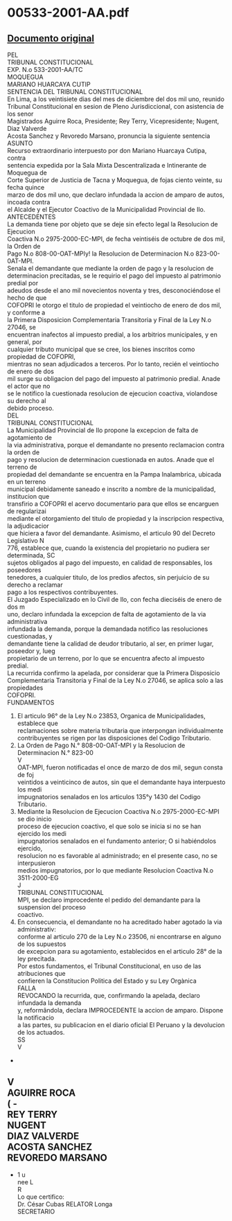 
00533-2001-AA.pdf
=================
  
[Documento original](https://tc.gob.pe/jurisprudencia/2002/00533-2001-AA.pdf)  
---  
PEL  
TRIBUNAL CONSTITUCIONAL  
EXP. N.o 533-2001-AA/TC  
MOQUEGUA  
MARIANO HUARCAYA CUTIP  
SENTENCIA DEL TRIBUNAL CONSTITUCIONAL  
En Lima, a los veintisiete dias del mes de diciembre del dos mil uno, reunido  
Tribunal Constitucional en sesion de Pleno Jurisdiccional, con asistencia de los senor  
Magistrados Aguirre Roca, Presidente; Rey Terry, Vicepresidente; Nugent, Diaz Valverde  
Acosta Sanchez y Revoredo Marsano, pronuncia la siguiente sentencia  
ASUNTO  
Recurso extraordinario interpuesto por don Mariano Huarcaya Cutipa, contra  
sentencia expedida por la Sala Mixta Descentralizada e Intinerante de Moquegua de  
Corte Superior de Justicia de Tacna y Moquegua, de fojas ciento veinte, su fecha quince  
marzo de dos mil uno, que declaro infundada la accion de amparo de autos, incoada contra  
el Alcalde y el Ejecutor Coactivo de la Municipalidad Provincial de Ilo.  
ANTECEDENTES  
La demanda tiene por objeto que se deje sin efecto legal la Resolucion de Ejecucion  
Coactiva N.o 2975-2000-EC-MPI, de fecha veintiséis de octubre de dos mil, la Orden de  
Pago N.o 808-00-OAT-MPIy! la Resolucion de Determinacion N.o 823-00-0AT-MPI.  
Senala el demandante que mediante la orden de pago y la resolucion de  
determinacion precitadas, se le requirio el pago del impuesto al patrimonio predial por  
adeudos desde el ano mil novecientos noventa y tres, desconociéndose el hecho de que  
COFOPRI le otorgo el titulo de propiedad el veintiocho de enero de dos mil, y conforme a  
la Primera Disposicion Complementaria Transitoria y Final de la Ley N.o 27046, se  
encuentran inafectos al impuesto predial, a los arbitrios municipales, y en general, por  
cualquier tributo municipal que se cree, los bienes inscritos como propiedad de COFOPRI,  
mientras no sean adjudicados a terceros. Por lo tanto, recién el veintiocho de enero de dos  
mil surge su obligacion del pago del impuesto al patrimonio predial. Anade el actor que no  
se le notifico la cuestionada resolucion de ejecucion coactiva, violandose su derecho al  
debido proceso.  
DEL  
TRIBUNAL CONSTITUCIONAL  
La Municipalidad Provincial de Ilo propone la excepcion de falta de agotamiento de  
la via administrativa, porque el demandante no presento reclamacion contra la orden de  
pago y resolucion de determinacion cuestionada en autos. Anade que el terreno de  
propiedad del demandante se encuentra en la Pampa Inalambrica, ubicada en un terreno  
municipal debidamente saneado e inscrito a nombre de la municipalidad, institucion que  
transfirio a COFOPRI el acervo documentario para que ellos se encarguen de regularizai  
mediante el otorgamiento del titulo de propiedad y la inscripcion respectiva, la adjudicacior  
que hiciera a favor del demandante. Asimismo, el articulo 90 del Decreto Legislativo N  
776, establece que, cuando la existencia del propietario no pudiera ser determinada, SC  
sujetos obligados al pago del impuesto, en calidad de responsables, los poseedores  
tenedores, a cualquier titulo, de los predios afectos, sin perjuicio de su derecho a reclamar  
pago a los respectivos contribuyentes.  
El Juzgado Especializado en lo Civil de Ilo, con fecha dieciséis de enero de dos m  
uno, declaro infundada la excepcion de falta de agotamiento de la via administrativa  
infundada la demanda, porque la demandada notifico las resoluciones cuestionadas, y  
demandante tiene la calidad de deudor tributario, al ser, en primer lugar, poseedor y, lueg  
propietario de un terreno, por lo que se encuentra afecto al impuesto predial.  
La recurrida confirmo la apelada, por considerar que la Primera Disposicio  
Complementaria Transitoria y Final de la Ley N.o 27046, se aplica solo a las propiedades  
COFOPRI.  
FUNDAMENTOS  
1. El articulo 96° de la Ley N.o 23853, Organica de Municipalidades, establece que  
reclamaciones sobre materia tributaria que interpongan individualmente  
contribuyentes se rigen por las disposiciones del Codigo Tributario.  
2. La Orden de Pago N.° 808-00-OAT-MPI y la Resolucion de Determinacion N.° 823-00  
V  
OAT-MPI, fueron notificadas el once de marzo de dos mil, segun consta de foj  
veintidos a veinticinco de autos, sin que el demandante haya interpuesto los medi  
impugnatorios senalados en los articulos 135°y 1430 del Codigo Tributario.  
3. Mediante la Resolucion de Ejecucion Coactiva N.o 2975-2000-EC-MPI se dio inicio  
proceso de ejecucion coactivo, el que solo se inicia si no se han ejercido los medi  
impugnatorios senalados en el fundamento anterior; O si habiéndolos ejercido,  
resolucion no es favorable al administrado; en el presente caso, no se interpusieron  
medios impugnatorios, por lo que mediante Resolucion Coactiva N.o 3511-2000-EG  
J  
TRIBUNAL CONSTITUCIONAL  
MPI, se declaro improcedente el pedido del demandante para la suspension del proceso  
coactivo.  
4. En consecuencia, el demandante no ha acreditado haber agotado la via administrativ:  
conforme al articulo 270 de la Ley N.o 23506, ni encontrarse en alguno de los supuestos  
de excepcion para su agotamiento, establecidos en el articulo 28° de la ley precitada.  
Por estos fundamentos, el Tribunal Constitucional, en uso de las atribuciones que  
confieren la Constitucion Politica del Estado y su Ley Orgànica  
FALLA  
REVOCANDO la recurrida, que, confirmando la apelada, declaro infundada la demanda  
y, reformândola, declara IMPROCEDENTE la accion de amparo. Dispone la notificacio  
a las partes, su publicacion en el diario oficial El Peruano y la devolucion de los actuados.  
SS  
V  
-  
V  
AGUIRRE ROCA  
( -  
REY TERRY  
NUGENT  
DIAZ VALVERDE  
ACOSTA SANCHEZ  
REVOREDO MARSANO  
-  
- 1 u  
nee L  
R  
Lo que certifico:  
Dr. César Cubas RELATOR Longa  
SECRETARIO